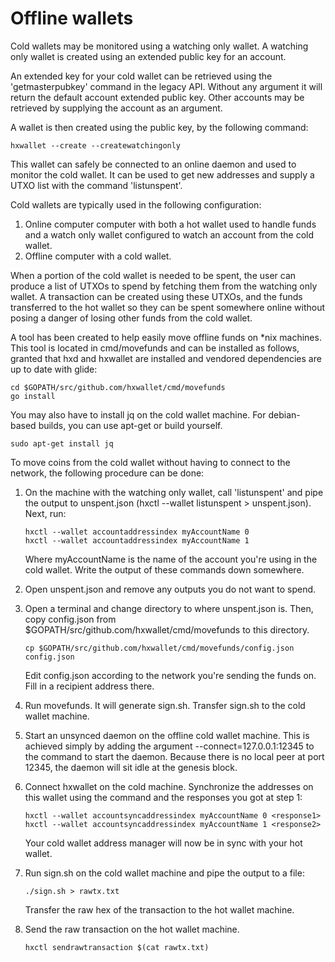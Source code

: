 # Offline wallets

Cold wallets may be monitored using a watching only wallet. A watching only
wallet is created using an extended public key for an account.

An extended key for your cold wallet can be retrieved using the 'getmasterpubkey'
command in the legacy API. Without any argument it will return the default
account extended public key. Other accounts may be retrieved by supplying the
account as an argument.

A wallet is then created using the public key, by the following command:

```
hxwallet --create --createwatchingonly
```

This wallet can safely be connected to an online daemon and used to monitor the
cold wallet. It can be used to get new addresses and supply a UTXO list with
the command 'listunspent'.

Cold wallets are typically used in the following configuration:
1. Online computer computer with both a hot wallet used to handle funds and a
    watch only wallet configured to watch an account from the cold wallet.
2. Offline computer with a cold wallet.

When a portion of the cold wallet is needed to be spent, the user can produce
a list of UTXOs to spend by fetching them from the watching only wallet. A
transaction can be created using these UTXOs, and the funds transferred to the
hot wallet so they can be spent somewhere online without posing a danger of
losing other funds from the cold wallet.

A tool has been created to help easily move offline funds on *nix machines.
This tool is located in cmd/movefunds and can be installed as follows,
granted that hxd and hxwallet are installed and vendored dependencies
are up to date with glide:

```
cd $GOPATH/src/github.com/hxwallet/cmd/movefunds
go install
```

You may also have to install jq on the cold wallet machine. For debian-based
builds, you can use apt-get or build yourself.

```
sudo apt-get install jq
```

To move coins from the cold wallet without having to connect to the network,
the following procedure can be done:

1. On the machine with the watching only wallet, call 'listunspent' and pipe
    the output to unspent.json (hxctl --wallet listunspent > unspent.json). 
	Next, run:
	```
	hxctl --wallet accountaddressindex myAccountName 0
	hxctl --wallet accountaddressindex myAccountName 1
	```
	Where myAccountName is the name of the account you're using in the
	cold wallet. Write the output of these commands down somewhere.

2. Open unspent.json and remove any outputs you do not want to spend.

3. Open a terminal and change directory to where unspent.json is. Then, copy
    config.json from $GOPATH/src/github.com/hxwallet/cmd/movefunds to
	this directory.
	```
	cp $GOPATH/src/github.com/hxwallet/cmd/movefunds/config.json config.json
	```
    Edit config.json according to the network you're sending the funds on.
    Fill in a recipient address there.

4. Run movefunds. It will generate sign.sh. Transfer sign.sh to the cold
    wallet machine.

5. Start an unsynced daemon on the offline cold wallet machine. This is
    achieved simply by adding the argument --connect=127.0.0.1:12345 to the
	command to start the daemon. Because there is no local peer at port
	12345, the daemon will sit idle at the genesis block.

6. Connect hxwallet on the cold machine. Synchronize the addresses on this
    wallet using the command and the responses you got at step 1:
	```
	hxctl --wallet accountsyncaddressindex myAccountName 0 <response1>
	hxctl --wallet accountsyncaddressindex myAccountName 1 <response2>
	```
	Your cold wallet address manager will now be in sync with your hot
	wallet.

7. Run sign.sh on the cold wallet machine and pipe the output to a file:
    ```
	./sign.sh > rawtx.txt
    ```
	Transfer the raw hex of the transaction to the hot wallet machine.

8. Send the raw transaction on the hot wallet machine.
    ```
	hxctl sendrawtransaction $(cat rawtx.txt)
    ```
